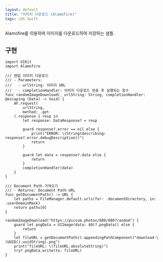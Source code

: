 ```yaml
---
layout: default
title: "이미지 다운로드 (Alamofire)"
tags: iOS Swift
---
```


Alamofire를 이용하여 이미지를 다운로드하여 저장하는 샘플.

## 구현
<pre><code class="swift">import UIKit
import Alamofire

/// 랜덤 이미지 다운로드
/// - Parameters:
///   - urlString: 이미지 URL
///   - completionHandler: 이미지 다운로드 완료 후 실행되는 함수
func randomImageDownload(_ urlString: String, completionHandler: @escaping (Data) -> Void) {
    AF.request(
        urlString,
        method: .get
    ).response { resp in
        let response: DataResponse<Data?, AFError>? = resp
        
        guard response?.error == nil else {
            print("ERROR: \(String(describing: response?.error.debugDescription))")
            return
        }
        
        guard let data = response?.data else {
            return
        }
        completionHandler(data)
    }
}

/// Document Path 가져오기
/// - Returns: Document Path URL
func getDocumentPath() -> URL {
    let paths = FileManager.default.urls(for: .documentDirectory, in: .userDomainMask)
    return paths[0]
}

randomImageDownload("https://picsum.photos/800/600?random") {
    guard let pngData = UIImage(data: $0)?.pngData() else {
        return
    }
    let fileURL = getDocumentPath().appendingPathComponent("download-\(UUID().uuidString).png")
    print("fileURL: \(fileURL.absoluteString)")
    try? pngData.write(to: fileURL)
}
</code></pre>

